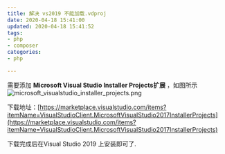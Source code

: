 ```yaml
---
title: 解决 vs2019 不能加载.vdproj
date: 2020-04-18 15:41:00
updated: 2020-04-18 15:41:52
tags: 
- php
- composer
categories: 
- php

---
```

需要添加 **Microsoft Visual Studio Installer Projects扩展** ，如图所示
![microsoft_visualstudio_installer_projects.png][1]


<!--more-->


下载地址：[https://marketplace.visualstudio.com/items?itemName=VisualStudioClient.MicrosoftVisualStudio2017InstallerProjects](https://marketplace.visualstudio.com/items?itemName=VisualStudioClient.MicrosoftVisualStudio2017InstallerProjects)

下载完成后在Visual Studio 2019 上安装即可了.

 


  [1]: https://imgs.gnux.cn/usr/uploads/2020/04/3631712771.png